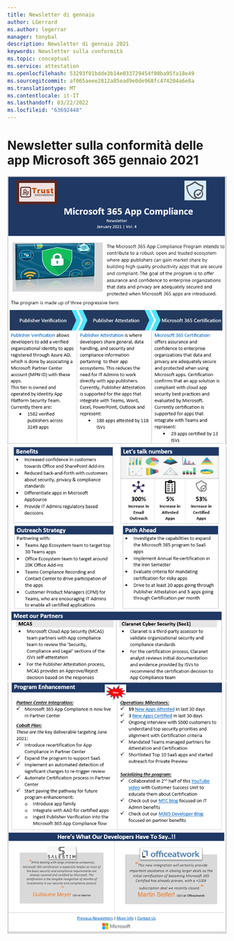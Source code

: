 ```yaml
---
title: Newsletter di gennaio
author: LGerrard
ms.author: legerrar
manager: tonybal
description: Newsletter di gennaio 2021
keywords: Newsletter sulla conformità
ms.topic: conceptual
ms.service: attestation
ms.openlocfilehash: 53293f01bdde3b14e033729454f00ba95fa18e49
ms.sourcegitcommit: af065aeee2812a85ead9e0de968fc474204a6e8a
ms.translationtype: MT
ms.contentlocale: it-IT
ms.lasthandoff: 03/22/2022
ms.locfileid: "63692448"
---
```

# <a name="january-2021-microsoft-365-app-compliance-newsletter"></a>Newsletter sulla conformità delle app Microsoft 365 gennaio 2021

![Testo alternativoAlt](../media/Jan1.PNG)
![ textAlt](../media/Jan2.PNG)
![ textAlt text](../media/Jan3.PNG)
